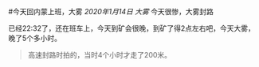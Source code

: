 #今天回内蒙上班，大雾
*2020年1月14日 大雾*
今天很惨，大雾封路

已经22:32了，还在班车上，今天到矿会很晚，到矿了得2点左右吧，今天大雾，晚了5个多小时。

>高速封路时拍的，当时4个小时才走了200米。

